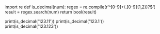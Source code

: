import re
def is_decimal(num):
    regex = re.compile(r'^[0-9]+(\.[0-9]{1,2})?$')
    result = regex.search(num)
    return bool(result)

print(is_decimal('123.11'))
print(is_decimal('123.1'))
print(is_decimal('123.123'))
